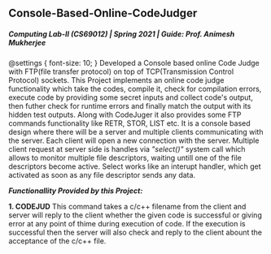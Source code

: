 ## Console-Based-Online-CodeJudger
##### Computing Lab-II (CS69012) | Spring 2021 | Guide: Prof. Animesh Mukherjee
@settings {
  font-size: 10;
}
Developed a Console based online Code Judge with FTP(file transfer protocol) on top of TCP(Transmission Control Protocol) sockets. This Project implements an online code judge functionality which take the codes, compile it, check for compilation errors, execute code by providing some secret inputs and collect code's output, then futher check for runtime errors and finally match the output with its hidden test outputs. Along with CodeJuger it also provides some FTP commands functionality like RETR, STOR, LIST etc. It is a console based design where there will be a server and multiple clients communicating with the server. Each client will open a new connection with the server. Multiple client request at server side is handles via *"select()"* system call which allows to monitor multiple file descriptors, waiting untill one of the file descriptors become active. Select works like an interupt handler, which get activated as soon as any file descriptor sends any data.

_**Functionallity Provided by this Project:**_

**1. CODEJUD**
This command takes a c/c++ filename from the client and server will reply to the client whether the given code is successful or giving error at any point of thime during execution of code. If the execution is successful then the server will also check and reply to the client abount the acceptance of the c/c++ file.  
